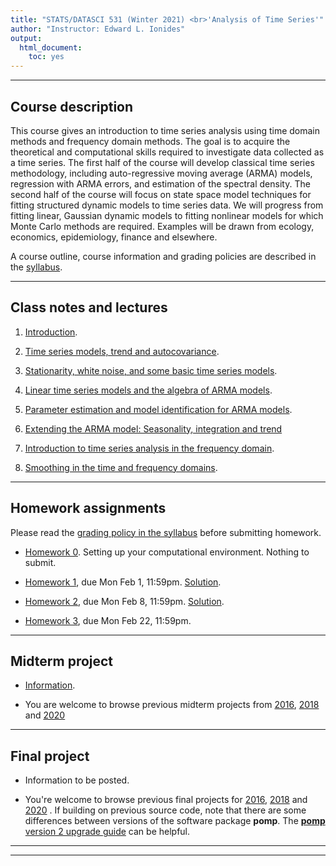 ```yaml
---
title: "STATS/DATASCI 531 (Winter 2021) <br>'Analysis of Time Series'"
author: "Instructor: Edward L. Ionides"
output:
  html_document:
    toc: yes
---
```


------

## Course description

This course gives an introduction to time series analysis using time domain methods and frequency domain methods. 
The goal is to acquire the theoretical and computational skills required to investigate data collected as a time series. 
The first half of the course will develop classical time series methodology, including auto-regressive moving average (ARMA) models, regression with ARMA errors, and estimation of the spectral density.
The second half of the course will focus on state space model techniques for fitting structured dynamic models to time series data. 
We will progress from fitting linear, Gaussian dynamic models to fitting nonlinear models for which Monte Carlo methods are required.
Examples will be drawn from ecology, economics, epidemiology, finance and elsewhere.

A course outline, course information and grading policies are described in the [syllabus](syllabus.html).

--------------

## Class notes and lectures

1. [Introduction](01/index.html).

2. [Time series models, trend and autocovariance](02/index.html).

3. [Stationarity, white noise, and some basic time series models](03/index.html).

4. [Linear time series models and the algebra of ARMA models](04/index.html).

5. [Parameter estimation and model identification for ARMA models](05/index.html).

6. [Extending the ARMA model: Seasonality, integration and trend](06/index.html)

7. [Introduction to time series analysis in the frequency domain](07/index.html).

8. [Smoothing in the time and frequency domains](08/index.html).

<!--

9. Introduction to partially observed Markov process models.
[ pdf. ](09/notes09.pdf)
[ R script. ](09/notes09.R)
[ annotations. ](09/notes09-annotated.pdf)

10. Statistical methodology for nonlinear partially observed Markov process models.
[ pdf. ](10/notes10.pdf)
[ R script. ](10/notes10.R)
[ annotations. ](10/notes10-annotated.pdf)

11. Dynamic models and their simulation by Euler’s method.
[ pdf. ](11/notes11.pdf)
[ R script. ](11/notes11.R)
recording:
[ part 1. ](https://drive.google.com/open?id=1_R5BNaqtX0comQ_0jHNDQwAF3f8CtmmP)
[ part 2. ](https://drive.google.com/open?id=1GDce46Ucx4TKEwAhz4fClUKmpCQdZJ1k)

12. Practical likelihood-based inference for POMP models.
[ pdf. ](12/notes12.pdf)
[ R script. ](12/notes12.R)
recording:
[ part 1. ](https://drive.google.com/open?id=1yQGF6WFZzuaydikoQ4iUimwPieyuCjVW)
[ part 2. ](https://drive.google.com/open?id=1FXdDcLQFGXBj6y0gzSmZ2Cqez0OZ8PUT)
[ part 3. ](https://drive.google.com/open?id=12aq_lxdtNWbaZAdBfVRawwEkTk32Cy_O)


13. Time series models with covariates, and a case study of polio.
[ pdf. ](13/notes13.pdf)
[ R script. ](13/notes13.R)
recording:
[ part 1. ](https://drive.google.com/open?id=15lw9xbcl7jI_bA1-XnHK1jZEwS0cGEYR)
[ part 2. ](https://drive.google.com/open?id=1Wphv9RITzQGl00dvYM_zNK6iicHeN2Rw)


14. Case study: POMP modeling to investigate financial volatility.
[ pdf. ](14/notes14.pdf)
[ R script. ](notes14/notes14.R)
[ recording. ](https://drive.google.com/open?id=1uy3GYiY9DnYjXrz2lEs8-5BtrL_8_oRh)

There are further POMP case studies, in a similar style, on [Ebola modeling](https://kingaa.github.io/sbied/ebola/ebola.html), [measles transmission](https://kingaa.github.io/sbied/measles/measles.html), and [dynamic variation in the rate of human sexual contacts](https://kingaa.github.io/sbied/contacts/contacts.html).

-->

--------

## Homework assignments

Please read the [grading policy in the syllabus](syllabus.html) before submitting homework.

* [Homework 0](hw00/hw00.html). Setting up your computational environment. Nothing to submit.

* [Homework 1](hw01/hw01.html), due Mon Feb 1, 11:59pm.
[Solution](hw01/sol01.html).

* [Homework 2](hw02/hw02.html), due Mon Feb 8, 11:59pm.
[Solution](hw02/sol02.html).

* [Homework 3](hw03/hw03.html), due Mon Feb 22, 11:59pm.


<!--

[Solution](hw03/sol03.html).


* [Homework 4](hw04/hw04.html), due 5pm on Mon Feb 17. [Solution](hw04/sol04.html).

* [Homework 5](hw05/hw05.html), due 5pm on Mon Mar 16. [Solution](hw05/sol05.html).

* [Homework 6](hw06/hw06.html), due 5pm on Mon Mar 23. [Solution](hw06/sol06.html).


* [Homework 7](hw07/hw07.html), due 5pm on Mon Mar 30.

[Solution](hw07/sol07.html).


* [Homework 8](hw08/hw08.html), due 5pm on Mon Apr 13.
[Solution](hw08/sol08.html).
[slurm script](hw08/sol-3.bat).

-->

-------------------


## Midterm project




* [Information](midterm_project/midterm_project_info.html).

<!--
* [2020 midterm projects](midterm_project/index.html)

-->

* You are welcome to browse previous midterm projects from [2016](http://ionides.github.io/531w16/midterm_project/), [2018](http://ionides.github.io/531w18/midterm_project/) and [2020](http://ionides.github.io/531w20/midterm_project/)


-------------

## Final project

<!--
* [Information](final_project/final_project_info.html)

* [2020 final projects](final_project/index.html)
-->

* Information to be posted.

* You're welcome to browse previous final projects  for [2016](http://ionides.github.io/531w16/final_project/), [2018](http://ionides.github.io/531w18/final_project/) and [2020](http://ionides.github.io/531w20/final_project/) 
. If building on previous source code, note that there are some differences between versions of the software package **pomp**. The [**pomp** version 2 upgrade guide](https://kingaa.github.io/pomp/vignettes/upgrade_guide.html) can be helpful.


--------


<!--

## Using the Great Lakes cluster

Below are materials to help you get started using Great Lakes.
If you are already familiar with using R on Great Lakes, all you need to know is the class account: ```stats531w21_class```.
You are expected to use this account only for computations related to STATS 531.
Please share knowledge about cluster computing between group members, and/or on piazza, to help everyone who wants to learn these skills.

Notes on using R and pomp on Great Lakes.
[ pdf. ](cluster/STATS_531_Introduction_to_R_and_pomp_on_Great_Lakes.pdf)
[ recording. ](https://drive.google.com/open?id=1uQPghu5clYFK2lDEMhaj49yAYB8tlpc-)
<br>
Thanks to
[Charles Antonelli](http://www-personal.umich.edu/~cja/).
<br>
Charles is available by Zoom for office hours MWF 12-1 ET, for help getting started with Great Lakes.
<br>
Join Zoom Meeting https://umich.zoom.us/j/109966785.
<br>
Meeting ID: 109 966 785
<br>
Password: 066033
<br>
Cluster-related questions can also be emailed to hpc-support@umich.edu.

-->

---------